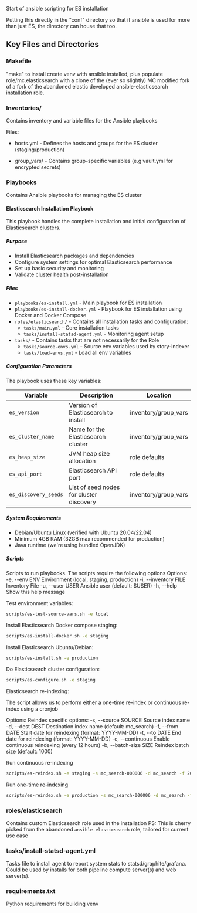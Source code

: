 Start of ansible scripting for ES installation

Putting this directly in the "conf" directory so that if ansible is
used for more than just ES, the directory can house that too.

## Key Files and Directories

### Makefile

"make" to install create venv with ansible installed, plus populate
role/mc.elasticsearch with a clone of the (ever so slightly) MC
modified fork of a fork of the abandoned elastic developed
ansible-elasticsearch installation role.

### Inventories/

Contains inventory and variable files for the Ansible playbooks

Files:

* hosts.yml - Defines the hosts and groups for the ES cluster (staging/production)

* group_vars/ - Contains group-specific variables (e.g vault.yml for encrypted secrets)

### Playbooks

Contains Ansible playbooks for managing the ES cluster

#### Elasticsearch Installation Playbook

This playbook handles the complete installation and initial configuration of Elasticsearch clusters.

##### Purpose
- Install Elasticsearch packages and dependencies
- Configure system settings for optimal Elasticsearch performance
- Set up basic security and monitoring
- Validate cluster health post-installation

##### Files

* `playbooks/es-install.yml` - Main playbook for ES installation
* `playbooks/es-install-docker.yml` - Playbook for ES installation using Docker and Docker Compose
* `roles/elasticsearch/` - Contains all installation tasks and configuration:
  * `tasks/main.yml` - Core installation tasks
  * `tasks/install-statsd-agent.yml` - Monitoring agent setup
* `tasks/` - Contains tasks that are not necessarily for the Role
  * `tasks/source-envs.yml` - Source env variables used by story-indexer
  * `tasks/load-envs.yml` - Load all env variables

##### Configuration Parameters

The playbook uses these key variables:

| Variable               | Description                                                                 | Location                  |
|------------------------|-----------------------------------------------------------------------------|---------------------------|
| `es_version`          | Version of Elasticsearch to install                                        | inventory/group_vars      |
| `es_cluster_name`     | Name for the Elasticsearch cluster                                         | inventory/group_vars      |
| `es_heap_size`        | JVM heap size allocation                                                   | role defaults             |
| `es_api_port`         | Elasticsearch API port                                                     | role defaults             |
| `es_discovery_seeds`  | List of seed nodes for cluster discovery                                   | inventory/group_vars      |

##### System Requirements

- Debian/Ubuntu Linux (verified with Ubuntu 20.04/22.04)
- Minimum 4GB RAM (32GB max recommended for production)
- Java runtime (we're using bundled OpenJDK)


##### Scripts

Scripts to run playbooks.
The scripts require the following options
Options:
  -e, --env ENV           Environment (local, staging, production)
  -i, --inventory FILE    Inventory File
  -u, --user USER         Ansible user (default: $USER)
  -h, --help              Show this help message

Test environment variables:
```sh
scripts/es-test-source-vars.sh -e local
```

Install Elasticsearch Docker compose staging:
```sh
scripts/es-install-docker.sh -e staging
```

Install Elasticsearch Ubuntu/Debian:
```sh
scripts/es-install.sh -e production
```

Do Elasticsearch cluster configuration:
```sh
scripts/es-configure.sh -e staging
```

Elasticsearch re-indexing:

The script allows us to perform either a one-time re-index or continuous re-index using a cronjob

Options:
  Reindex specific options:
    -s, --source SOURCE         Source index name
    -d, --dest DEST             Destination index name (default: mc_search)
    -f, --from DATE             Start date for reindexing (format: YYYY-MM-DD)
    -t, --to DATE               End date for reindexing (format: YYYY-MM-DD)
    -c, --continuous            Enable continuous reindexing (every 12 hours)
    -b, --batch-size SIZE       Reindex batch size (default: 1000)

Run continuous re-indexing
```sh
scripts/es-reindex.sh -e staging -s mc_search-000006 -d mc_search -f 2025-04-03T11:01:00.000Z -c
```

Run one-time re-indexing

```sh
scripts/es-reindex.sh -e production -s mc_search-000006 -d mc_search -f 2025-04-03T11:00:00.000Z -t 2025-04-03T11:23:59.000Z
```

### roles/elasticsearch

Contains custom Elasticsearch role used in the installation
PS: This is cherry picked from the abandoned `ansible-elasticsearch` role, tailored for current use case


### tasks/install-statsd-agent.yml

Tasks file to install agent to report system stats to
statsd/graphite/grafana.  Could be used by installs for both pipeline
compute server(s) and web server(s).

### requirements.txt

Python requirements for building venv

